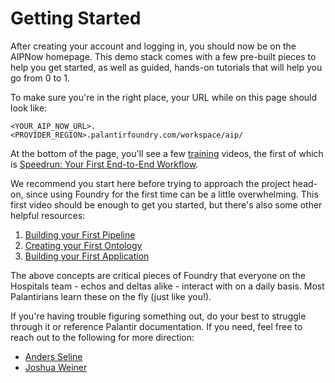 # Getting Started

After creating your account and logging in, you should now be on the AIPNow homepage. This demo stack comes with a few pre-built pieces to help you get started, as well as guided, hands-on tutorials that will help you go from 0 to 1. 

To make sure you're in the right place, your URL while on this page should look like: 

```<YOUR_AIP_NOW_URL>.<PROVIDER_REGION>.palantirfoundry.com/workspace/aip/```

At the bottom of the page, you'll see a few [training](https://learn.palantir.com/) videos, the first of which is [Speedrun: Your First End-to-End Workflow](https://learn.palantir.com/speedrun-your-first-e2e-workflow).

We recommend you start here before trying to approach the project head-on, since using Foundry for the first time can be a little overwhelming. This first video should be enough to get you started, but there's also some other helpful resources:
1. [Building your First Pipeline](https://learn.palantir.com/deep-dive-building-your-first-pipeline)
2. [Creating your First Ontology](https://learn.palantir.com/deep-dive-creating-your-first-ontology)
3. [Building your First Application](https://learn.palantir.com/deep-dive-building-your-first-application)

The above concepts are critical pieces of Foundry that everyone on the Hospitals team - echos and deltas alike - interact with on a daily basis. Most Palantirians learn these on the fly (just like you!).

If you're having trouble figuring something out, do your best to struggle through it or reference Palantir documentation. If you need, feel free to reach out to the following for more direction:
- [Anders Seline](aseline@palantir.com)
- [Joshua Weiner](joshuaweiner@palantir.com)
